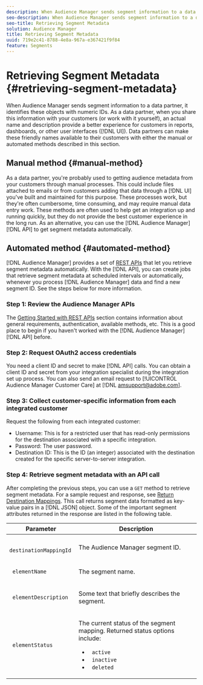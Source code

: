 ```yaml
---
description: When Audience Manager sends segment information to a data partner, it identifies these objects with numeric IDs. As a data partner, when you share this information with your customers (or work with it yourself), an actual name and description provide a better experience for customers in reports, dashboards, or other user interfaces (UI). Data partners can make these friendly names available to their customers with either the manual or automated methods described in this section.
seo-description: When Audience Manager sends segment information to a data partner, it identifies these objects with numeric IDs. As a data partner, when you share this information with your customers (or work with it yourself), an actual name and description provide a better experience for customers in reports, dashboards, or other user interfaces (UI). Data partners can make these friendly names available to their customers with either the manual or automated methods described in this section.
seo-title: Retrieving Segment Metadata
solution: Audience Manager
title: Retrieving Segment Metadata
uuid: 719e2c41-8788-4e8a-967a-e367421f9f84
feature: Segments
---
```


# Retrieving Segment Metadata {#retrieving-segment-metadata}

When Audience Manager sends segment information to a data partner, it identifies these objects with numeric IDs. As a data partner, when you share this information with your customers (or work with it yourself), an actual name and description provide a better experience for customers in reports, dashboards, or other user interfaces ([!DNL UI]). Data partners can make these friendly names available to their customers with either the manual or automated methods described in this section.

## Manual method {#manual-method}

As a data partner, you're probably used to getting audience metadata from your customers through manual processes. This could include files attached to emails or from customers adding that data through a [!DNL UI] you've built and maintained for this purpose. These processes work, but they're often cumbersome, time consuming, and may require manual data entry work. These methods are often used to help get an integration up and running quickly, but they do not provide the best customer experience in the long run. As an alternative, you can use the [!DNL Audience Manager] [!DNL API] to get segment metadata automatically.

## Automated method {#automated-method}

[!DNL Audience Manager] provides a set of [REST APIs](../../api/rest-api-main/rest-api-main.md) that let you retrieve segment metadata automatically. With the [!DNL API], you can create jobs that retrieve segment metadata at scheduled intervals or automatically, whenever you process [!DNL Audience Manager] data and find a new segment ID. See the steps below for more information.

### Step 1: Review the Audience Manager APIs

The [Getting Started with REST APIs](../../api/rest-api-main/aam-api-getting-started.md) section contains information about general requirements, authentication, available methods, etc. This is a good place to begin if you haven't worked with the [!DNL Audience Manager] [!DNL API] before.

### Step 2: Request OAuth2 access credentials

You need a client ID and secret to make [!DNL API] calls. You can obtain a client ID and secret from your integration specialist during the integration set up process. You can also send an email request to [!UICONTROL Audience Manager Customer Care] at [!DNL amsupport@adobe.com].

### Step 3: Collect customer-specific information from each integrated customer

Request the following from each integrated customer:

* Username: This is for a restricted user that has read-only permissions for the destination associated with a specific integration.
* Password: The user password.
* Destination ID: This is the ID (an integer) associated with the destination created for the specific server-to-server integration.

### Step 4: Retrieve segment metadata with an API call

After completing the previous steps, you can use a `GET` method to retrieve segment metadata. For a sample request and response, see [Return Destination Mappings](../../api/rest-api-main/aam-api-destinations/aam-api-retrieve-destinations.md#return-dest-mappings). This call returns segment data formatted as key-value pairs in a [!DNL JSON] object. Some of the important segment attributes returned in the response are listed in the following table.

<table id="table_446384AE9A36408A9C570CB7DB72C3D6"> 
 <thead> 
  <tr> 
   <th colname="col1" class="entry"> Parameter </th> 
   <th colname="col2" class="entry"> Description </th> 
  </tr> 
 </thead>
 <tbody> 
  <tr> 
   <td colname="col1"> <p> <code> destinationMappingId</code> </p> </td> 
   <td colname="col2"> <p>The <span class="keyword"> Audience Manager</span> segment ID. </p> </td> 
  </tr> 
  <tr> 
   <td colname="col1"> <p> <code> elementName</code> </p> </td> 
   <td colname="col2"> <p>The segment name. </p> </td> 
  </tr> 
  <tr> 
   <td colname="col1"> <p> <code> elementDescription</code> </p> </td> 
   <td colname="col2"> <p>Some text that briefly describes the segment. </p> </td> 
  </tr> 
  <tr> 
   <td colname="col1"> <p> <code> elementStatus</code> </p> </td> 
   <td colname="col2"> <p>The current status of the segment mapping. Returned status options include: </p> 
    <ul id="ul_BA3A1F5A773D4ECD9A1A3A1118BDDA8A"> 
     <li id="li_A12B858BD0AD4F35BCD50A4D113D86FF"> <code> active</code> </li> 
     <li id="li_98C04A861C2D4364B5FBD24498E8E9C5"> <code> inactive</code> </li> 
     <li id="li_1913A10948894FF3B507C0A3FE775CC1"> <code> deleted</code> </li> 
    </ul> </td> 
  </tr> 
 </tbody> 
</table>